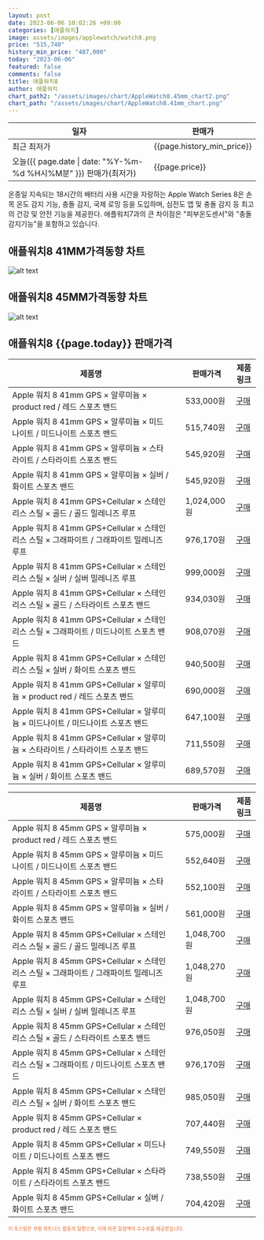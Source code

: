 ```yaml
---
layout: post
date: 2023-06-06 10:02:26 +09:00
categories: [애플워치]
image: assets/images/applewatch/watch8.png
price: "515,740"
history_min_price: "487,000"
today: "2023-06-06"
featured: false
comments: false
title: 애플워치8
author: 애플워치
chart_path2: "/assets/images/chart/AppleWatch8.45mm_chart2.png"
chart_path: "/assets/images/chart/AppleWatch8.41mm_chart.png"
---
```


<main>
<table>
<thread>
<tr>
<th>일자</th>
<th>판매가</th>
</tr>
</thread>
<tbody>
<tr><td>최근 최저가</td><td>{{page.history_min_price}}</td></tr>
<tr><td>오늘({{ page.date | date: "%Y-%m-%d %H시%M분" }}) 판매가(최저가)</td><td>{{page.price}}</td></tr>
</tbody>
</table>
</main>


온종일 지속되는 18시간의 배터리 사용 시간을 자랑하는 Apple Watch Series 8은 손목 온도 감지 기능, 충돌 감지, 국제 로밍 등을 도입하며, 심전도 앱 및 충돌 감지 등 최고의 건강 및 안전 기능을 제공한다.
애플워치7과의 큰 차이점은 "피부온도센서"와 "충돌감지기능"을 포함하고 있습니다.

## 애플워치8 41MM가격동향 차트
![alt text]({{page.chart_path}} "애플워치8 41MM 차트")

## 애플워치8 45MM가격동향 차트
![alt text]({{page.chart_path2}} "애플워치8 45MM 차트")

## 애플워치8 {{page.today}} 판매가격
<main>
<table id="rwd-table-large">
  <thead>
    <tr>
      <th>제품명</th>
      <th></th>
      <th>판매가격</th>
      <th>제품링크</th>
    </tr>
  </thead>
  <tbody><tr>
        <td>Apple 워치 8 41mm GPS × 알루미늄 × product red / 레드 스포츠 밴드</td>
        <td></td>
        <td>533,000원</td>
        <td><a href='https://link.coupang.com/a/Tes9m' target='_blank'>구매</a></td>
        </tr><tr>
        <td>Apple 워치 8 41mm GPS × 알루미늄 × 미드나이트 / 미드나이트 스포츠 밴드</td>
        <td></td>
        <td>515,740원</td>
        <td><a href='https://link.coupang.com/a/TetfQ' target='_blank'>구매</a></td>
        </tr><tr>
        <td>Apple 워치 8 41mm GPS × 알루미늄 × 스타라이트 / 스타라이트 스포츠 밴드</td>
        <td></td>
        <td>545,920원</td>
        <td><a href='https://link.coupang.com/a/Tetm5' target='_blank'>구매</a></td>
        </tr><tr>
        <td>Apple 워치 8 41mm GPS × 알루미늄 × 실버 / 화이트 스포츠 밴드</td>
        <td></td>
        <td>545,920원</td>
        <td><a href='https://link.coupang.com/a/Tetth' target='_blank'>구매</a></td>
        </tr><tr>
        <td>Apple 워치 8 41mm GPS+Cellular × 스테인리스 스틸 × 골드 / 골드 밀레니즈 루프</td>
        <td></td>
        <td>1,024,000원</td>
        <td><a href='https://link.coupang.com/a/TetyY' target='_blank'>구매</a></td>
        </tr><tr>
        <td>Apple 워치 8 41mm GPS+Cellular × 스테인리스 스틸 × 그래파이트 / 그래파이트 밀레니즈 루프</td>
        <td></td>
        <td>976,170원</td>
        <td><a href='https://link.coupang.com/a/TetHA' target='_blank'>구매</a></td>
        </tr><tr>
        <td>Apple 워치 8 41mm GPS+Cellular × 스테인리스 스틸 × 실버 / 실버 밀레니즈 루프</td>
        <td></td>
        <td>999,000원</td>
        <td><a href='https://link.coupang.com/a/TetNh' target='_blank'>구매</a></td>
        </tr><tr>
        <td>Apple 워치 8 41mm GPS+Cellular × 스테인리스 스틸 × 골드 / 스타라이트 스포츠 밴드</td>
        <td></td>
        <td>934,030원</td>
        <td><a href='https://link.coupang.com/a/TetUP' target='_blank'>구매</a></td>
        </tr><tr>
        <td>Apple 워치 8 41mm GPS+Cellular × 스테인리스 스틸 × 그래파이트 / 미드나이트 스포츠 밴드</td>
        <td></td>
        <td>908,070원</td>
        <td><a href='https://link.coupang.com/a/Tet29' target='_blank'>구매</a></td>
        </tr><tr>
        <td>Apple 워치 8 41mm GPS+Cellular × 스테인리스 스틸 × 실버 / 화이트 스포츠 밴드</td>
        <td></td>
        <td>940,500원</td>
        <td><a href='https://link.coupang.com/a/Tet8E' target='_blank'>구매</a></td>
        </tr><tr>
        <td>Apple 워치 8 41mm GPS+Cellular × 알루미늄 × product red / 레드 스포츠 밴드</td>
        <td></td>
        <td>690,000원</td>
        <td><a href='https://link.coupang.com/a/Teuhd' target='_blank'>구매</a></td>
        </tr><tr>
        <td>Apple 워치 8 41mm GPS+Cellular × 알루미늄 × 미드나이트 / 미드나이트 스포츠 밴드</td>
        <td></td>
        <td>647,100원</td>
        <td><a href='https://link.coupang.com/a/Teuq3' target='_blank'>구매</a></td>
        </tr><tr>
        <td>Apple 워치 8 41mm GPS+Cellular × 알루미늄 × 스타라이트 / 스타라이트 스포츠 밴드</td>
        <td></td>
        <td>711,550원</td>
        <td><a href='https://link.coupang.com/a/Teu34' target='_blank'>구매</a></td>
        </tr><tr>
        <td>Apple 워치 8 41mm GPS+Cellular × 알루미늄 × 실버 / 화이트 스포츠 밴드</td>
        <td></td>
        <td>689,570원</td>
        <td><a href='https://link.coupang.com/a/Tevch' target='_blank'>구매</a></td>
        </tr></tbody>
</table>

<table id="rwd-table-large">
  <thead>
    <tr>
      <th>제품명</th>
      <th></th>
      <th>판매가격</th>
      <th>제품링크</th>
    </tr>
  </thead>
  <tbody>               
                <tr>
            <td>Apple 워치 8 45mm GPS × 알루미늄 × product red / 레드 스포츠 밴드</td>
            <td></td>
            <td>575,000원</td>
            <td><a href='https://link.coupang.com/a/Tevmm' target='_blank'>구매</a></td>
            </tr><tr>
            <td>Apple 워치 8 45mm GPS × 알루미늄 × 미드나이트 / 미드나이트 스포츠 밴드</td>
            <td></td>
            <td>552,640원</td>
            <td><a href='https://link.coupang.com/a/TevqK' target='_blank'>구매</a></td>
            </tr><tr>
            <td>Apple 워치 8 45mm GPS × 알루미늄 × 스타라이트 / 스타라이트 스포츠 밴드</td>
            <td></td>
            <td>552,100원</td>
            <td><a href='https://link.coupang.com/a/TevxI' target='_blank'>구매</a></td>
            </tr><tr>
            <td>Apple 워치 8 45mm GPS × 알루미늄 × 실버 / 화이트 스포츠 밴드</td>
            <td></td>
            <td>561,000원</td>
            <td><a href='https://link.coupang.com/a/TevC7' target='_blank'>구매</a></td>
            </tr><tr>
            <td>Apple 워치 8 45mm GPS+Cellular × 스테인리스 스틸 × 골드 / 골드 밀레니즈 루프</td>
            <td></td>
            <td>1,048,700원</td>
            <td><a href='https://link.coupang.com/a/TevIm' target='_blank'>구매</a></td>
            </tr><tr>
            <td>Apple 워치 8 45mm GPS+Cellular × 스테인리스 스틸 × 그래파이트 / 그래파이트 밀레니즈 루프</td>
            <td></td>
            <td>1,048,270원</td>
            <td><a href='https://link.coupang.com/a/TevNd' target='_blank'>구매</a></td>
            </tr><tr>
            <td>Apple 워치 8 45mm GPS+Cellular × 스테인리스 스틸 × 실버 / 실버 밀레니즈 루프</td>
            <td></td>
            <td>1,048,700원</td>
            <td><a href='https://link.coupang.com/a/TevRD' target='_blank'>구매</a></td>
            </tr><tr>
            <td>Apple 워치 8 45mm GPS+Cellular × 스테인리스 스틸 × 골드 / 스타라이트 스포츠 밴드</td>
            <td></td>
            <td>976,050원</td>
            <td><a href='https://link.coupang.com/a/TevXC' target='_blank'>구매</a></td>
            </tr><tr>
            <td>Apple 워치 8 45mm GPS+Cellular × 스테인리스 스틸 × 그래파이트 / 미드나이트 스포츠 밴드</td>
            <td></td>
            <td>976,170원</td>
            <td><a href='https://link.coupang.com/a/Tev3P' target='_blank'>구매</a></td>
            </tr><tr>
            <td>Apple 워치 8 45mm GPS+Cellular × 스테인리스 스틸 × 실버 / 화이트 스포츠 밴드</td>
            <td></td>
            <td>985,050원</td>
            <td><a href='https://link.coupang.com/a/Tev63' target='_blank'>구매</a></td>
            </tr><tr>
            <td>Apple 워치 8 45mm GPS+Cellular × product red / 레드 스포츠 밴드</td>
            <td></td>
            <td>707,440원</td>
            <td><a href='https://link.coupang.com/a/Tewcp' target='_blank'>구매</a></td>
            </tr><tr>
            <td>Apple 워치 8 45mm GPS+Cellular × 미드나이트 / 미드나이트 스포츠 밴드</td>
            <td></td>
            <td>749,550원</td>
            <td><a href='https://link.coupang.com/a/Tewh2' target='_blank'>구매</a></td>
            </tr><tr>
            <td>Apple 워치 8 45mm GPS+Cellular × 스타라이트 / 스타라이트 스포츠 밴드</td>
            <td></td>
            <td>738,550원</td>
            <td><a href='https://link.coupang.com/a/TewnL' target='_blank'>구매</a></td>
            </tr><tr>
            <td>Apple 워치 8 45mm GPS+Cellular × 실버 / 화이트 스포츠 밴드</td>
            <td></td>
            <td>704,420원</td>
            <td><a href='https://link.coupang.com/a/Tewrj' target='_blank'>구매</a></td>
            </tr>
</tbody>
</table>                 
                
</main>
<div style="color:#e56a2c;font-size: 0.7em;" >
이 포스팅은 쿠팡 파트너스 활동의 일환으로, 이에 따른 일정액의 수수료를 제공받습니다.
</div>
